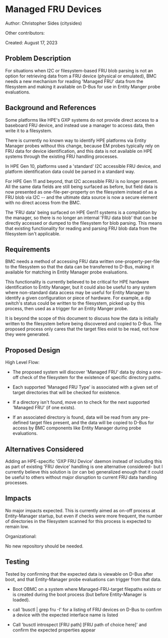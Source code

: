 
# Managed FRU Devices

Author: Christopher Sides (citysides)

Other contributors: 

Created: August 17, 2023

## Problem Description

For situations when I2C or filesystem-based FRU blob parsing is not an option 
for retrieving data from a FRU device (physical or emulated), BMC needs a new
mechanism for reading 'Managed FRU' data from the filesystem and making it 
available on D-Bus for use in Entity Manger probe evaluations.

## Background and References

Some platforms like HPE's GXP systems do not provide direct access to a
baseboard FRU device, and instead use a manager to access data, then write
it to a filesystem. 

There is currently no known way to identify HPE platforms via Entity 
Manager probes without this change, because EM probes typically rely on FRU
data for device identification, and this data is not available on HPE 
systems through the existing FRU handling processes.

In HPE Gen 10, platforms used a 'standard' I2C accessible FRU device, and
platform identification data could be parsed in a standard way. 

For HPE Gen 11 and beyond, that I2C accessible FRU is no longer present.
All the same data fields are still being surfaced as before, but field data
is now presented as one-file-per-property on the filesystem instead of as a
FRU blob via I2C -- and the ultimate data source is now a secure element
with no direct access from the BMC. 

The 'FRU data' being surfaced on HPE Gen11 systems is a compilation by the
manager, so there is no longer an internal 'FRU data blob' that can be
directly accessed or dumped to the filesystem for blob parsing. This means
that existing functionality for reading and parsing FRU blob data from the
filesystem isn't applicable.

## Requirements

BMC needs a method of accessing FRU data written one-property-per-file to
the filesystem so that the data can be transferred to D-Bus, making it
available for matching in Entity Manager probe evaluations. 

This functionality is currently believed to be critical for HPE hardware
identification to Entity Manager, but it could also be useful to any system
where non-standard data access may be useful for Entity Manager to identify
a given configuration or piece of hardware. For example, a dip switch's
status could be written to the filesystem, picked up by this process,
then used as a trigger for an Entity Manger probe.

It is beyond the scope of this document to discuss how the data is initially
written to the filesystem before being discovered and copied to D-Bus. The
proposed process only cares that the target files exist to be read, not how
they were generated.

## Proposed Design

High Level Flow: 

- The proposed system will discover 'Managed FRU' data by doing a one-off
  check of the filesystem for the existence of specific directory paths. 

- Each supported 'Managed FRU Type' is associated with a given set of target 
  directories that will be checked for existence. 

- If a directory isn't found, move on to check for the next supported
  'Managed FRU' (if one exists).

- If an associated directory is found, data will be read from any pre-defined
  target files present, and the data will be copied to D-Bus for access by BMC
  components like Entity Manager during probe evaluations.
		
## Alternatives Considered

Adding an HPE-specific 'GXP FRU Device' daemon instead of including this as
part of existing 'FRU device' handling is one alternative considered- but I
currently believe this solution is (or can be) generalized enough that it could
be useful to others without major disruption to current FRU data handling
processes.

## Impacts

No major impacts expected. This is currently aimed as on-off process at
Entity-Manager startup, but even if checks were more frequent, the number
of directories in the filesystem scanned for this process is expected to
remain low. 

Organizational:

No new repository should be needed.

## Testing

Tested by confirming that the expected data is viewable on D-Bus after boot,
and that Entity-Manager probe evaluations can trigger from that data.
 
- Boot OBMC on a system where Managed-FRU-target filepaths exists or is
  created during the boot process (but before Entity-Manager is loaded).

- call 'busctl | grep fru -I' for a listing of FRU devices on D-Bus to
  confirm a device with the expected interface name is listed

- Call 'busctl introspect [FRU path] [FRU path of choice here]' and
  confirm the expected properties appear

